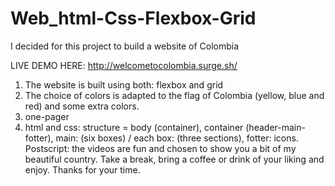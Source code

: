 # Web_html-Css-Flexbox-Grid

I decided for this project to build a website of Colombia

LIVE DEMO HERE: http://welcometocolombia.surge.sh/

1. The website is built using both: flexbox and grid
2. The choice of colors is adapted to the flag of Colombia (yellow, blue and red) and some extra colors.
3. one-pager
4. html and css: structure = body (container), container (header-main-fotter), main: (six boxes) / each box: (three sections), fotter: icons.
Postscript: the videos are fun and chosen to show you a bit of my beautiful country. Take a break, bring a coffee or drink of your liking and enjoy.
Thanks for your time.
